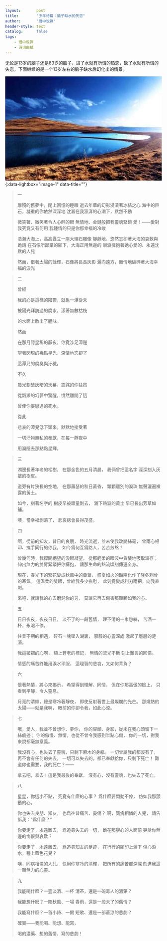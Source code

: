 ```yaml
---
layout:       post
title:        "少年诗篇：脑子缺水的失恋"
author:       "缠中说禅"
header-style: text
catalog:      false
tags:
    - 缠中说禅
    - 诗词曲赋
---
```


无论是13岁的脑子还是83岁的脑子，进了水就有所谓的热恋，缺了水就有所谓的失恋，下面继续的是一个13岁左右的脑子缺水后幻化出的情景。



[![](/img/czsc/20060620-0204.jpg)](/img/czsc/20060620-0204.jpg){:data-lightbox="image-1" data-title=""}



> 一
>
> 
>
> 雕殘的舊夢中，閉上回憶的睡眼
> 逝去年華的幻影浸漬著冰結之心
> 海中的巨石，凝重的你依然深深地
> 沈澱在我澎湃的心潮下，默然不動
>
> 
>
> 微笑著、微笑著令人心醉的眼
> 無情地、金鏈般把我靈魂緊鎖
> 愛！——愛對我究竟又有何用
> 我鍾情的只是你那幸福的冷峻
>
> 
>
> 浩瀚大海上，高高矗立一座大理石雕像
> 靜靜地、悠然忘卻著大海的哀歎與跪請
> 在石像所鄙棄的腳下，大海正用無邊的
> 眼淚擁抱著她心愛的、永遠沈默的人兒
>
> 
>
> 然而，借著太陽的餘輝，石像將長長灰影
> 灑向遠方，無情地破碎著大海幸福的淚光  



> 二
>
> 
>
> 曾經
>
> 我的心是這樣的陰鬱，就象一潭從未
>
> 被陽光拜訪過的腐水，漾著無數枯枝
>
> 的水面上散出了腥味。
>
> 
>
> 然而
>
> 在那月隱星稀的靜夜，你竟涉足潭邊
>
> 望著閃現的幾點星光，深情地忘卻了
>
> 這潭兒的腐臭與汙穢。
>
> 
>
> 不久
>
> 晨光劃破灰暗的天幕，震詫的你猛然
>
> 從飄渺的幻夢中驚醒，憤然離開了這
>
> 曾使你妄戀過的死水。
>
> 
>
> 從此
>
> 悲哀的潭兒低下頭來，默默地接受著
>
> 一切汙物無私的奉獻，在每一靜夜中
>
> 用淚隱去那點點星輝。
>



> 三
>
> 
>
> 湖邊長著年老的松樹，
> 在那金色的五月清晨，
> 我倆曾把這名字
> 深深刻入灰皺的樹皮。
>
> 
>
> 道旁有片狹長的空地，
> 在那蕭瑟的秋日黃昏，
> 顆顆離別的淚珠
> 無聲灑遍裸露的黃土。
>
> 
>
> 如今，刻著名字的
> 樹皮早被頑童剝去，
> 灑下熱淚的黃土
> 早已長出芳草如鋪。
>
> 
>
> 噢，當幸福剝落了，
> 悲哀總會長得茂盛。



> 四
>
> 
>
> 啊，從前的知友，昔日的良朋，
> 時光流逝，並未使我改變絲毫，
> 曾兩心相印、攜手同行的你我，
> 如今爲何互爲路人，苦苦煎熬？
>
> 
>
> 曾幾何時，我撐開絕望的淚眼凝望，
> 從那輕柔的眼波中貪婪地吸取溫存；
> 伸出無力的雙臂緊緊把你擁抱，
> 讓那生命的熱流頃刻傳遍全身。
>
> 
>
> 現在，春光下的繁花變成秋風中的黃葉，
> 盛夏如火的豔陽化作了隆冬刺骨的寒氣。
> 這溫柔的雙眼，曾給我多少撫慰，
> 此刻竟變成利刃兩把，向我直刺。
>
> 
>
> 來吧，就讓我的心去磨鈍你的刃，
> 莫讓它再去傷害那顆顆如我的心。



> 五
>
> 
>
> 日日夜夜，夜夜日日，
> 淡不了的一段舊情，
> 理不清的一束愁絲，
> 苦酒一杯，永喝不停。
>
> 
>
> 往昔不期的相遇，
> 碎石一塊墜入湖裏，
> 寧靜的心靈深處
> 激起了層層的漣漪。
>
> 
>
> 我這皺褶的心啊，
> 額上蒼老的標記，
> 無情的流光不斷
> 刻上難言的回憶。
>
> 
>
> 情感的痛苦終能用淚水平服，
> 這理智的悲哀，又如何背負？



> 六
>
> 
>
> 懷著熱情，將心來揭示，
> 希望得到理解、同情，
> 但在你那高傲的臉上，
> 只看到平靜，令人窒息。
>
> 
>
> 月亮的清輝，總是寒冷著靜夜，
> 即使反射著世上最燦爛的光芒。
> 那熾熱的太陽——就是我啊，
> 眼前的你卻令我，如此心涼。



> 七
>
> 
>
> 哦，愛人，我並不曾想你、夢你，
> 你的容顔、身影，從未在我心頭留下一絲痕迹；
> 你的傲慢、無情，也從不曾令我感到半點心傷，
> 你的一切，對我來說都毫無意義。
>
> 
>
> 我沒有心，也失去了靈魂，只剩下麻木的身軀。
> 一切曾屬我的都沒有了，再不會有任何的失去，
> 一切可以失去的，都已奉獻給你，只剩下死亡！
> 難道你也需要，我的死亡？——
>
> 
>
> 拿去吧，拿去！這是我最後的奉獻，
> 沒有心，沒有靈魂，也失去了死亡。



> 八
>
> 
>
> 星星，你這小不點，
> 究竟有什麽的心事？
> 爲什麽要閃動不停，
> 仿如我那顫動的心。
>
> 
>
> 你也失去良朋、知友，
> 也爲往昔痛苦、憂傷？
> 啊，同病相憐的人兒，
> 請告訴我：“爲什麽？”
>
> 
>
> 你要走了，永遠離去，
> 爲追尋失去的一切，
> 跪在那狠心的人面前
> 哭訴你無邊的悔恨與哀歎？
>
> 
>
> 你要走了，永遠離去，
> 爲追尋知友的足迹，
> 在行行的腳印上灑下
> 傷心淚水，種上藍色花兒？
>
> 
>
> 噢，同病相憐的人兒，
> 快用你寒冷的清輝，
> 把所有的痛苦都深深
> 刻進我這一顆無力的心靈。



> 九
>
> 
>
> 我能喝什麽？一壺淡酒、一杯
> 清茶，還是一碗毒人的濃藥？
>
> 
>
> 我能想什麽？一陣秋風、一場
> 春雨，還是一段未了的舊情？
>
> 
>
> 我能寫什麽？一首小詩、一闋
> 短歌、還是一部蒼涼的悲劇？
>
> 
>
> 確實——我能喝、能想、能寫，
>
> 喝的濃藥、想的舊情，寫的悲劇！
